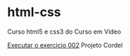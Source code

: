 # html-css
 Curso html5 e css3 do Curso em Vídeo

<a href="https://rafaelasimioni.github.io/html-css/exercicios/ex002/index.html"> Executar o exercicio 002</a>
<a hred="https://rafaelasimioni.github.io/html-css/exercicios/projeto-cordel/index.html"> Projeto Cordel
